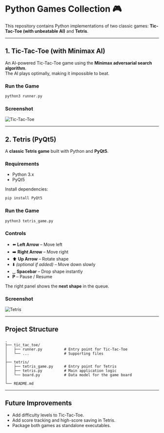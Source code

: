 # Python Games Collection 🎮

This repository contains Python implementations of two classic games: **Tic-Tac-Toe (with unbeatable AI)** and **Tetris**.

---

## 1. Tic-Tac-Toe (with Minimax AI)
An AI-powered Tic-Tac-Toe game using the **Minimax adversarial search algorithm**.  
The AI plays optimally, making it impossible to beat.

### Run the Game
```bash
python3 runner.py
```

### Screenshot
![Tic-Tac-Toe](https://user-images.githubusercontent.com/57314773/178114104-aafcff1c-934b-45d4-8854-fa1c4675f859.png)

---

## 2. Tetris (PyQt5)
A **classic Tetris game** built with Python and **PyQt5**.

### Requirements
- Python 3.x
- PyQt5

Install dependencies:
```bash
pip install PyQt5
```

### Run the Game
```bash
python3 tetris_game.py
```

### Controls
- ⬅️ **Left Arrow** – Move left
- ➡️ **Right Arrow** – Move right
- ⬆️ **Up Arrow** – Rotate shape
- ⬇️ *(optional if added)* – Move down slowly
- ␣ **Spacebar** – Drop shape instantly
- **P** – Pause / Resume

The right panel shows the **next shape** in the queue.

### Screenshot
![Tetris](https://user-images.githubusercontent.com/57314773/178114277-3131f002-1ac1-4b48-bcd3-e0e84640c2fb.png)

---

## Project Structure
```
.
├── tic_tac_toe/
│   ├── runner.py          # Entry point for Tic-Tac-Toe
│   └── ...                # Supporting files
│
├── tetris/
│   ├── tetris_game.py     # Entry point for Tetris
│   ├── tetris.py          # Main application logic
│   └── board.py           # Data model for the game board
│
└── README.md
```

---

## Future Improvements
- Add difficulty levels to Tic-Tac-Toe.
- Add score tracking and high-score saving in Tetris.
- Package both games as standalone executables.  
